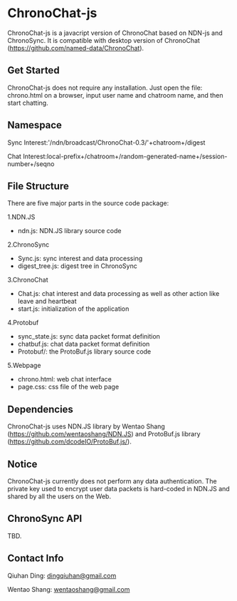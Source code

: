 ChronoChat-js
=============

ChronoChat-js is a javacript version of ChronoChat based on NDN-js and ChronoSync. It is compatible with desktop version of ChronoChat (https://github.com/named-data/ChronoChat).

Get Started
-----------

ChronoChat-js does not require any installation. Just open the file: chrono.html on a browser, input user name and chatroom name, and then start chatting.


Namespace
---------
Sync Interest:'/ndn/broadcast/ChronoChat-0.3/'+chatroom+/digest

Chat Interest:local-prefix+/chatroom+/random-generated-name+/session-number+/seqno


File Structure
--------------

There are five major parts in the source code package:

1.NDN.JS

* ndn.js: NDN.JS library source code

2.ChronoSync

* Sync.js: sync interest and data processing
* digest_tree.js: digest tree in ChronoSync

3.ChronoChat

* Chat.js: chat interest and data processing as well as other action like leave and heartbeat
* start.js: initialization of the application

4.Protobuf

* sync_state.js: sync data packet format definition
* chatbuf.js: chat data packet format definition
* Protobuf/: the ProtoBuf.js library source code 

5.Webpage

* chrono.html: web chat interface
* page.css: css file of the web page


Dependencies
------------

ChronoChat-js uses NDN.JS library by Wentao Shang (https://github.com/wentaoshang/NDN.JS) and ProtoBuf.js library (https://github.com/dcodeIO/ProtoBuf.js/).

Notice
------

ChronoChat-js currently does not perform any data authentication. The private key used to encrypt user data packets is hard-coded in NDN.JS and shared by all the users on the Web.


ChronoSync API
--------------

TBD.

Contact Info
------------

Qiuhan Ding: dingqiuhan@gmail.com

Wentao Shang: wentaoshang@gmail.com
